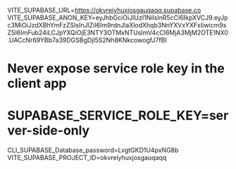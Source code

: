 VITE_SUPABASE_URL=https://okvreiyhuxjosgauqaqq.supabase.co
VITE_SUPABASE_ANON_KEY=eyJhbGciOiJIUzI1NiIsInR5cCI6IkpXVCJ9.eyJpc3MiOiJzdXBhYmFzZSIsInJlZiI6Im9rdnJlaXlodXhqb3NnYXVxYXFxIiwicm9sZSI6ImFub24iLCJpYXQiOjE3NTY3OTMxNTUsImV4cCI6MjA3MjM2OTE1NX0.UACcNr69YBb7a39DGSBgDjI5S2Nh8KNkcowogfJ7fBI
# Never expose service role key in the client app
# SUPABASE_SERVICE_ROLE_KEY=server-side-only


CLI_SUPABASE_Database_password=LvgtGKD1U4pxNG8b
VITE_SUPABASE_PROJECT_ID=okvreiyhuxjosgauqaqq